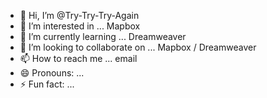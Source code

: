 - 👋 Hi, I’m @Try-Try-Try-Again
- 👀 I’m interested in ... Mapbox
- 🌱 I’m currently learning ... Dreamweaver
- 💞️ I’m looking to collaborate on ... Mapbox / Dreamweaver
- 📫 How to reach me ... email
- 😄 Pronouns: ...
- ⚡ Fun fact: ...

<!---
Try-Try-Try-Again/Try-Try-Try-Again is a ✨ special ✨ repository because its `README.md` (this file) appears on your GitHub profile.
You can click the Preview link to take a look at your changes.
--->
